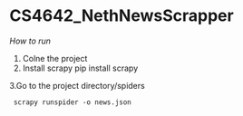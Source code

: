 # CS4642_NethNewsScrapper

*How to run* 

1. Colne the project
2. Install scrapy 
    pip install scrapy
    
3.Go to the project directory/spiders

     scrapy runspider -o news.json
